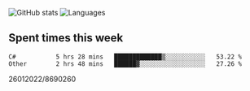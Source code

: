 ![GitHub stats](https://github-readme-stats.vercel.app/api?username=emipa606&theme=github_dark&show_icons=true) 
![Languages](https://github-readme-stats.vercel.app/api/top-langs/?username=emipa606&theme=github_dark&layout=compact)

## Spent times this week
<!--START_SECTION:waka-->

```text
C#           5 hrs 28 mins   █████████████▒░░░░░░░░░░░   53.22 %
Other        2 hrs 48 mins   ██████▓░░░░░░░░░░░░░░░░░░   27.26 %
```

<!--END_SECTION:waka-->


26012022/8690260
